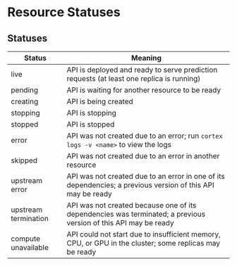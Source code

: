 # Resource Statuses

## Statuses

| Status               | Meaning |
|----------------------|---|
| live                 | API is deployed and ready to serve prediction requests (at least one replica is running) |
| pending              | API is waiting for another resource to be ready |
| creating             | API is being created |
| stopping             | API is stopping |
| stopped              | API is stopped |
| error                | API was not created due to an error; run `cortex logs -v <name>` to view the logs |
| skipped              | API was not created due to an error in another resource |
| upstream error       | API was not created due to an error in one of its dependencies; a previous version of this API may be ready |
| upstream termination | API was not created because one of its dependencies was terminated; a previous version of this API may be ready |
| compute unavailable  | API could not start due to insufficient memory, CPU, or GPU in the cluster; some replicas may be ready |
